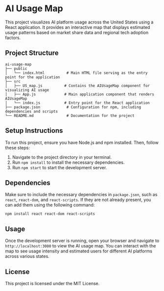 # AI Usage Map

This project visualizes AI platform usage across the United States using a React application. It provides an interactive map that displays estimated usage patterns based on market share data and regional tech adoption factors.

## Project Structure

```
ai-usage-map
├── public
│   └── index.html          # Main HTML file serving as the entry point for the application
├── src
│   ├── US_map.js          # Contains the AIUsageMap component for visualizing AI usage
│   ├── App.js             # Main application component that renders AIUsageMap
│   └── index.js           # Entry point for the React application
├── package.json            # Configuration for npm, including dependencies and scripts
└── README.md               # Documentation for the project
```

## Setup Instructions

To run this project, ensure you have Node.js and npm installed. Then, follow these steps:

1. Navigate to the project directory in your terminal.
2. Run `npm install` to install the necessary dependencies.
3. Run `npm start` to start the development server.

## Dependencies

Make sure to include the necessary dependencies in `package.json`, such as `react`, `react-dom`, and `react-scripts`. If they are not already present, you can add them using the following command:

```
npm install react react-dom react-scripts
```

## Usage

Once the development server is running, open your browser and navigate to `http://localhost:3000` to view the AI usage map. You can interact with the map to see usage intensity and estimated users for different AI platforms across various states.

## License

This project is licensed under the MIT License.